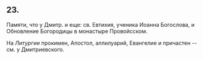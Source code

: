 
## 23.

Памяти, что у Дмитр. и еще: св. Евтихия, ученика Иоанна Богослова, 
и Обновление Богородицы в монастыре Провойсском.

На *Литургии* прокимен, Апостол, аллилуарий, Евангелие 
и причастен -- см. у Дмитриевского. 
